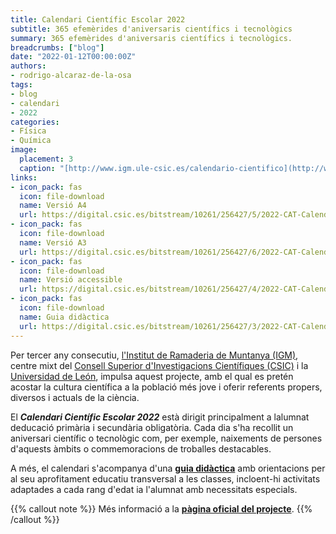 ```yaml
---
title: Calendari Científic Escolar 2022
subtitle: 365 efemèrides d'aniversaris científics i tecnològics
summary: 365 efemèrides d'aniversaris científics i tecnològics.
breadcrumbs: ["blog"]
date: "2022-01-12T00:00:00Z"
authors:
- rodrigo-alcaraz-de-la-osa
tags:
- blog
- calendari
- 2022
categories:
- Física
- Química
image:
  placement: 3  
  caption: "[http://www.igm.ule-csic.es/calendario-cientifico](http://www.igm.ule-csic.es/calendario-cientifico)"
links:
- icon_pack: fas
  icon: file-download
  name: Versió A4
  url: https://digital.csic.es/bitstream/10261/256427/5/2022-CAT-Calendari-cientific-escolar-impresion-A4%20.pdf
- icon_pack: fas
  icon: file-download
  name: Versió A3
  url: https://digital.csic.es/bitstream/10261/256427/6/2022-CAT-Calendari-cientific-escolar-impresion-A3-folleto.pdf
- icon_pack: fas
  icon: file-download
  name: Versió accessible
  url: https://digital.csic.es/bitstream/10261/256427/4/2022-CAT-Calendari-cientific-escolar-formato-accesible.docx
- icon_pack: fas
  icon: file-download
  name: Guia didàctica
  url: https://digital.csic.es/bitstream/10261/256427/3/2022-CAT-Calendari-cientific-escolar-guia-didactica.pdf
---
```


Per tercer any consecutiu, [l'Institut de Ramaderia de Muntanya (IGM)](http://www.igm.ule-csic.es), centre mixt del [Consell Superior d'Investigacions Científiques (CSIC)](https://www.csic.es/es) i la [Universidad de León](https://www.unileon.es), impulsa aquest projecte, amb el qual es pretén acostar la cultura científica a la població més jove i oferir referents propers, diversos i actuals de la ciència.

El ***Calendari Científic Escolar 2022*** està dirigit principalment a lalumnat deducació primària i secundària obligatòria. Cada dia s'ha recollit un aniversari científic o tecnològic com, per exemple, naixements de persones d'aquests àmbits o commemoracions de troballes destacables.

A més, el calendari s'acompanya d'una [**guia didàctica**](https://digital.csic.es/bitstream/10261/256427/3/2022-CAT-Calendari-cientific-escolar-guia-didactica.pdf) amb orientacions per al seu aprofitament educatiu transversal a les classes, incloent-hi activitats adaptades a cada rang d'edat ia l'alumnat amb necessitats especials.

{{% callout note %}}
Més informació a la [**pàgina oficial del projecte**](http://www.igm.ule-csic.es/calendario-cientifico).
{{% /callout %}}